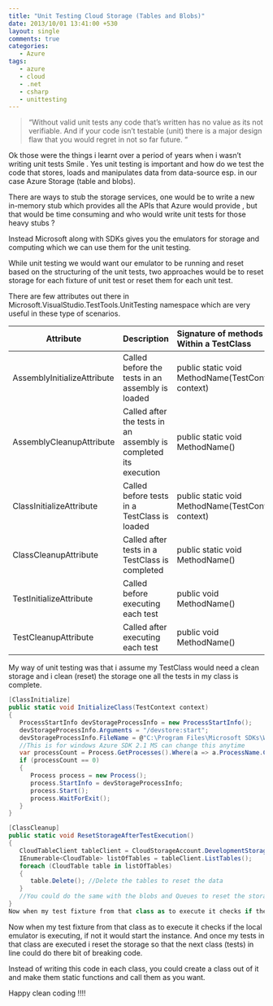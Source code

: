 ```yaml
---
title: "Unit Testing Cloud Storage (Tables and Blobs)"
date: 2013/10/01 13:41:00 +530
layout: single
comments: true
categories: 
   - Azure
tags:
   - azure
   - cloud
   - .net
   - csharp
   - unittesting
---
```

>“Without valid unit tests any code that’s written has no value as its not verifiable. And if your code isn’t testable (unit) there is a major design flaw that you would regret in not so far future. “

Ok those were the things i learnt over a period of years when i wasn’t writing unit tests Smile . Yes unit testing is important and how do we test the code that stores, loads and manipulates data from data-source esp. in our case Azure Storage (table and blobs).

There are ways to stub the storage services, one would be to write a new in-memory stub which provides all the APIs that Azure would provide , but that would be time consuming and who would write unit tests for those heavy stubs ?

Instead Microsoft along with SDKs gives you the emulators for storage and computing which we can use them for the unit testing.

While unit testing we would want our emulator to be running and  reset based on the structuring of the unit tests, two approaches would be to reset storage for each fixture of unit test or reset them for each unit test.

There are few attributes out there in Microsoft.VisualStudio.TestTools.UnitTesting namespace which are very useful in these type of scenarios.

| Attribute     | Description| Signature of methods  Within a TestClass  |
| ------------- |:-------------|:-----|
|AssemblyInitializeAttribute|Called before the tests in an assembly is loaded|public static void MethodName(TestContext context)|
|AssemblyCleanupAttribute|Called after the tests in an assembly is completed its execution|public static void MethodName()|
|ClassInitializeAttribute|Called before tests in a TestClass is loaded|	public static void MethodName(TestContext context)|
|ClassCleanupAttribute| Called after tests in a TestClass is completed|	public static void MethodName()|
|TestInitializeAttribute|Called before executing each test|public void MethodName()|
|TestCleanupAttribute|Called after executing each test|public void MethodName()|

My way of unit testing was that i assume my TestClass would need a clean storage and i clean (reset) the storage one all the tests in my class is complete.

```csharp
[ClassInitialize]
public static void InitializeClass(TestContext context)
{
   ProcessStartInfo devStorageProcessInfo = new ProcessStartInfo();
   devStorageProcessInfo.Arguments = "/devstore:start";
   devStorageProcessInfo.FileName = @"C:\Program Files\Microsoft SDKs\Windows Azure\Emulator\csrun.exe"; 
   //This is for windows Azure SDK 2.1 MS can change this anytime
   var processCount = Process.GetProcesses().Where(a => a.ProcessName.Contains("DSService")).Count();
   if (processCount == 0)
   {
      Process process = new Process();
      process.StartInfo = devStorageProcessInfo;
      process.Start();
      process.WaitForExit();
   }
}

[ClassCleanup]
public static void ResetStorageAfterTestExecution()
{
   CloudTableClient tableClient = CloudStorageAccount.DevelopmentStorageAccount.CreateCloudTableClient();
   IEnumerable<CloudTable> listOfTables = tableClient.ListTables();
   foreach (CloudTable table in listOfTables)
   {
      table.Delete(); //Delete the tables to reset the data
   }
   //You could do the same with the blobs and Queues to reset the storage
}
Now when my test fixture from that class as to execute it checks if the local emulator is exec
```

Now when my test fixture from that class as to execute it checks if the local emulator is executing, if not it would start the instance. And once my tests in that class are executed i reset the storage so that the next class (tests) in line could do there bit of breaking code.

Instead of writing this code in each class, you could create a class out of it and make them static functions and call them as you want.

Happy clean coding !!!!